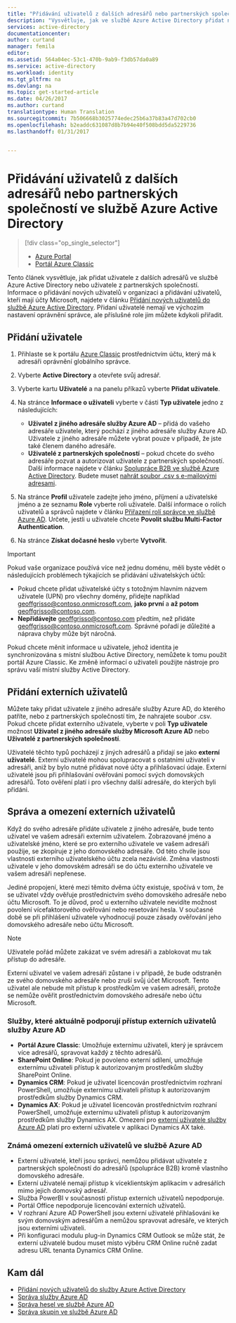 ```yaml
---
title: "Přidávání uživatelů z dalších adresářů nebo partnerských společností ve službě Azure Active Directory | Dokumentace Microsoftu"
description: "Vysvětluje, jak ve službě Azure Active Directory přidat nové uživatele nebo změnit informace o uživateli, včetně externích uživatelů a hostů."
services: active-directory
documentationcenter: 
author: curtand
manager: femila
editor: 
ms.assetid: 564a04ec-53c1-470b-9ab9-f3db57da0a89
ms.service: active-directory
ms.workload: identity
ms.tgt_pltfrm: na
ms.devlang: na
ms.topic: get-started-article
ms.date: 04/26/2017
ms.author: curtand
translationtype: Human Translation
ms.sourcegitcommit: 7b506668b3025774edec25b6a37b83a47d702cb0
ms.openlocfilehash: b2eaddc631087d8b7b94e40f508bdd5da5229736
ms.lasthandoff: 01/31/2017


---
```

# <a name="add-users-from-other-directories-or-partner-companies-in-azure-active-directory"></a>Přidávání uživatelů z dalších adresářů nebo partnerských společností ve službě Azure Active Directory
> [!div class="op_single_selector"]
> * [Azure Portal](active-directory-users-create-external-azure-portal.md)
> * [Portál Azure Classic](active-directory-create-users-external.md)
>
>

Tento článek vysvětluje, jak přidat uživatele z dalších adresářů ve službě Azure Active Directory nebo uživatele z partnerských společností. Informace o přidávání nových uživatelů v organizaci a přidávání uživatelů, kteří mají účty Microsoft, najdete v článku [Přidání nových uživatelů do službě Azure Active Directory](active-directory-create-users.md). Přidaní uživatelé nemají ve výchozím nastavení oprávnění správce, ale příslušné role jim můžete kdykoli přiřadit.

## <a name="add-a-user"></a>Přidání uživatele
1. Přihlaste se k portálu [Azure Classic](https://manage.windowsazure.com) prostřednictvím účtu, který má k adresáři oprávnění globálního správce.
2. Vyberte **Active Directory** a otevřete svůj adresář.
3. Vyberte kartu **Uživatelé** a na panelu příkazů vyberte **Přidat uživatele**.
4. Na stránce **Informace o uživateli** vyberte v části **Typ uživatele** jedno z následujících:

   * **Uživatel z jiného adresáře služby Azure AD** – přidá do vašeho adresáře uživatele, který pochází z jiného adresáře služby Azure AD. Uživatele z jiného adresáře můžete vybrat pouze v případě, že jste také členem daného adresáře.
   * **Uživatelé z partnerských společností** – pokud chcete do svého adresáře pozvat a autorizovat uživatele z partnerských společností. Další informace najdete v článku [Spolupráce B2B ve službě Azure Active Directory](active-directory-b2b-what-is-azure-ad-b2b.md). Budete muset [nahrát soubor .csv s e-mailovými adresami](active-directory-b2b-references-csv-file-format.md).
5. Na stránce **Profil** uživatele zadejte jeho jméno, příjmení a uživatelské jméno a ze seznamu **Role** vyberte roli uživatele. Další informace o rolích uživatelů a správců najdete v článku [Přiřazení rolí správce ve službě Azure AD](active-directory-assign-admin-roles.md). Určete, jestli u uživatele chcete **Povolit službu Multi-Factor Authentication**.
6. Na stránce **Získat dočasné heslo** vyberte **Vytvořit**.

> [!IMPORTANT]
> Pokud vaše organizace používá více než jednu doménu, měli byste vědět o následujících problémech týkajících se přidávání uživatelských účtů:
>
> * Pokud chcete přidat uživatelské účty s totožným hlavním názvem uživatele (UPN) pro všechny domény, přidejte například geoffgrisso@contoso.onmicrosoft.com, **jako první** a **až potom** geoffgrisso@contoso.com.
> * **Nepřidávejte** geoffgrisso@contoso.com předtím, než přidáte geoffgrisso@contoso.onmicrosoft.com. Správné pořadí je důležité a náprava chyby může být náročná.
>
>

Pokud chcete měnit informace u uživatele, jehož identita je synchronizována s místní službou Active Directory, nemůžete k tomu použít portál Azure Classic. Ke změně informací o uživateli použijte nástroje pro správu vaší místní služby Active Directory.

## <a name="add-external-users"></a>Přidání externích uživatelů
Můžete taky přidat uživatele z jiného adresáře služby Azure AD, do kterého patříte, nebo z partnerských společností tím, že nahrajete soubor .csv. Pokud chcete přidat externího uživatele, vyberte v poli **Typ uživatele** možnost **Uživatel z jiného adresáře služby Microsoft Azure AD** nebo **Uživatelé z partnerských společností**.

Uživatelé těchto typů pocházejí z jiných adresářů a přidají se jako **externí uživatelé**. Externí uživatelé mohou spolupracovat s ostatními uživateli v adresáři, aniž by bylo nutné přidávat nové účty a přihlašovací údaje. Externí uživatelé jsou při přihlašování ověřováni pomocí svých domovských adresářů. Toto ověření platí i pro všechny další adresáře, do kterých byli přidáni.

## <a name="external-user-management-and-limitations"></a>Správa a omezení externích uživatelů
Když do svého adresáře přidáte uživatele z jiného adresáře, bude tento uživatel ve vašem adresáři externím uživatelem. Zobrazované jméno a uživatelské jméno, které se pro externího uživatele ve vašem adresáři použije, se zkopíruje z jeho domovského adresáře. Od této chvíle jsou vlastnosti externího uživatelského účtu zcela nezávislé. Změna vlastnosti uživatele v jeho domovském adresáři se do účtu externího uživatele ve vašem adresáři nepřenese.

Jediné propojení, které mezi těmito dvěma účty existuje, spočívá v tom, že se uživatel vždy ověřuje prostřednictvím svého domovského adresáře nebo účtu Microsoft. To je důvod, proč u externího uživatele nevidíte možnost povolení vícefaktorového ověřování nebo resetování hesla. V současné době se při přihlášení uživatele vyhodnocují pouze zásady ověřování jeho domovského adresáře nebo účtu Microsoft.

> [!NOTE]
> Uživatele pořád můžete zakázat ve svém adresáři a zablokovat mu tak přístup do adresáře.
>
>

Externí uživatel ve vašem adresáři zůstane i v případě, že bude odstraněn ze svého domovského adresáře nebo zruší svůj účet Microsoft. Tento uživatel ale nebude mít přístup k prostředkům ve vašem adresáři, protože se nemůže ověřit prostřednictvím domovského adresáře nebo účtu Microsoft.

### <a name="services-that-currently-support-access-by-azure-ad-external-users"></a>Služby, které aktuálně podporují přístup externích uživatelů služby Azure AD
* **Portál Azure Classic**: Umožňuje externímu uživateli, který je správcem více adresářů, spravovat každý z těchto adresářů.
* **SharePoint Online**: Pokud je povoleno externí sdílení, umožňuje externímu uživateli přístup k autorizovaným prostředkům služby SharePoint Online.
* **Dynamics CRM**: Pokud je uživatel licencován prostřednictvím rozhraní PowerShell, umožňuje externímu uživateli přístup k autorizovaným prostředkům služby Dynamics CRM.
* **Dynamics AX**: Pokud je uživatel licencován prostřednictvím rozhraní PowerShell, umožňuje externímu uživateli přístup k autorizovaným prostředkům služby Dynamics AX. Omezení pro [externí uživatele služby Azure AD](#known-limitations-of-azure-ad-external-users) platí pro externí uživatele v aplikaci Dynamics AX také.

### <a name="known-limitations-of-azure-ad-external-users"></a>Známá omezení externích uživatelů ve službě Azure AD
* Externí uživatelé, kteří jsou správci, nemůžou přidávat uživatele z partnerských společností do adresářů (spolupráce B2B) kromě vlastního domovského adresáře.
* Externí uživatelé nemají přístup k víceklientským aplikacím v adresářích mimo jejich domovský adresář.
* Služba PowerBI v současnosti přístup externích uživatelů nepodporuje.
* Portál Office nepodporuje licencování externích uživatelů.
* V rozhraní Azure AD PowerShell jsou externí uživatelé přihlašováni ke svým domovským adresářům a nemůžou spravovat adresáře, ve kterých jsou externími uživateli.
* Při konfiguraci modulu plug-in Dynamics CRM Outlook se může stát, že externí uživatelé budou muset místo výběru CRM Online ručně zadat adresu URL tenanta Dynamics CRM Online.

## <a name="whats-next"></a>Kam dál
* [Přidání nových uživatelů do služby Azure Active Directory](active-directory-create-users.md)
* [Správa služby Azure AD](active-directory-administer.md)
* [Správa hesel ve službě Azure AD](active-directory-manage-passwords.md)
* [Správa skupin ve službě Azure AD](active-directory-manage-groups.md)

